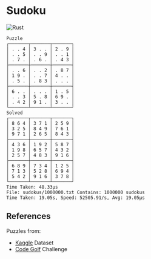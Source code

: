 # Sudoku
![Rust](https://github.com/bungogood/sudoku/actions/workflows/rust.yml/badge.svg)

```
Puzzle
┌───────┬───────┬───────┐
│ . . 4 │ 3 . . │ 2 . 9 │ 
│ . . 5 │ . . 9 │ . . 1 │ 
│ . 7 . │ . 6 . │ . 4 3 │ 
├───────┼───────┼───────┤
│ . . 6 │ . . 2 │ . 8 7 │ 
│ 1 9 . │ . . 7 │ 4 . . │ 
│ . 5 . │ . 8 3 │ . . . │ 
├───────┼───────┼───────┤
│ 6 . . │ . . . │ 1 . 5 │ 
│ . . 3 │ 5 . 8 │ 6 9 . │ 
│ . 4 2 │ 9 1 . │ 3 . . │ 
└───────┴───────┴───────┘
Solved
┌───────┬───────┬───────┐
│ 8 6 4 │ 3 7 1 │ 2 5 9 │ 
│ 3 2 5 │ 8 4 9 │ 7 6 1 │ 
│ 9 7 1 │ 2 6 5 │ 8 4 3 │ 
├───────┼───────┼───────┤
│ 4 3 6 │ 1 9 2 │ 5 8 7 │ 
│ 1 9 8 │ 6 5 7 │ 4 3 2 │ 
│ 2 5 7 │ 4 8 3 │ 9 1 6 │ 
├───────┼───────┼───────┤
│ 6 8 9 │ 7 3 4 │ 1 2 5 │ 
│ 7 1 3 │ 5 2 8 │ 6 9 4 │ 
│ 5 4 2 │ 9 1 6 │ 3 7 8 │ 
└───────┴───────┴───────┘
Time Taken: 48.33µs
File: sudokus/1000000.txt Contains: 1000000 sudokus 
Time Taken: 19.05s, Speed: 52505.91/s, Avg: 19.05µs
```

## References
Puzzles from:
- [Kaggle](https://www.kaggle.com/datasets/bryanpark/sudoku) Dataset
- [Code Golf](https://codegolf.stackexchange.com/questions/190727/the-fastest-sudoku-solver) Challenge
